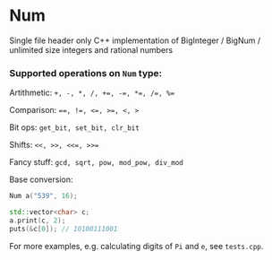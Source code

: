 # Num
Single file header only C++ implementation of BigInteger / BigNum / unlimited size integers and rational numbers

### Supported operations on `Num` type:

Artithmetic:
`+, -, *, /, +=, -=, *=, /=, %=`

Comparison:
`==, !=, <=, >=, <, >`

Bit ops:
`get_bit, set_bit, clr_bit`

Shifts:
`<<, >>, <<=, >>=`

Fancy stuff:
`gcd, sqrt, pow, mod_pow, div_mod`

Base conversion:
```cpp
Num a("539", 16);

std::vector<char> c;
a.print(c, 2);
puts(&c[0]); // 10100111001
```

For more examples, e.g. calculating digits of `Pi` and `e`, see `tests.cpp`.
